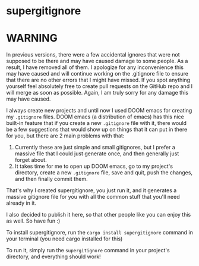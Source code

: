 # supergitignore

# WARNING

In previous versions, there were a few accidental ignores that were not supposed to be there and may have caused damage to some people. As a result, I have removed all of them. I apologize for any inconvenience this may have caused and will continue working on the .gitignore file to ensure that there are no other errors that I might have missed. If you spot anything yourself feel absolutely free to create pull requests on the GitHub repo and I will merge as soon as possible.
Again, I am truly sorry for any damage this may have caused.

I always create new projects and until now I used DOOM emacs for creating my `.gitignore` files.
DOOM emacs (a distribution of emacs) has this nice built-in feature that if you
create a new `.gitignore` file with it, there would be a few suggestions that would show up
on things that it can put in there for you, but there are 2 main problems with that:

1. Currently these are just simple and small gitignores, but I prefer a massive file that I could just generate once, and then generally just forget about.
2. It takes time for me to open up DOOM emacs, go to my project's directory, create a new `.gitignore` file, save and quit, push the changes, and then finally commit them.

That's why I created supergitignore, you just run it, and it generates a massive gitignore file for you with all the common stuff that you'll need already in it.

I also decided to publish it here, so that other people like you can enjoy this as well. So have fun :)

To install supergitignore, run the `cargo install supergitignore` command in your terminal (you need cargo installed for this)

To run it, simply run the `supergitignore` command in your project's directory, and everything should work!
